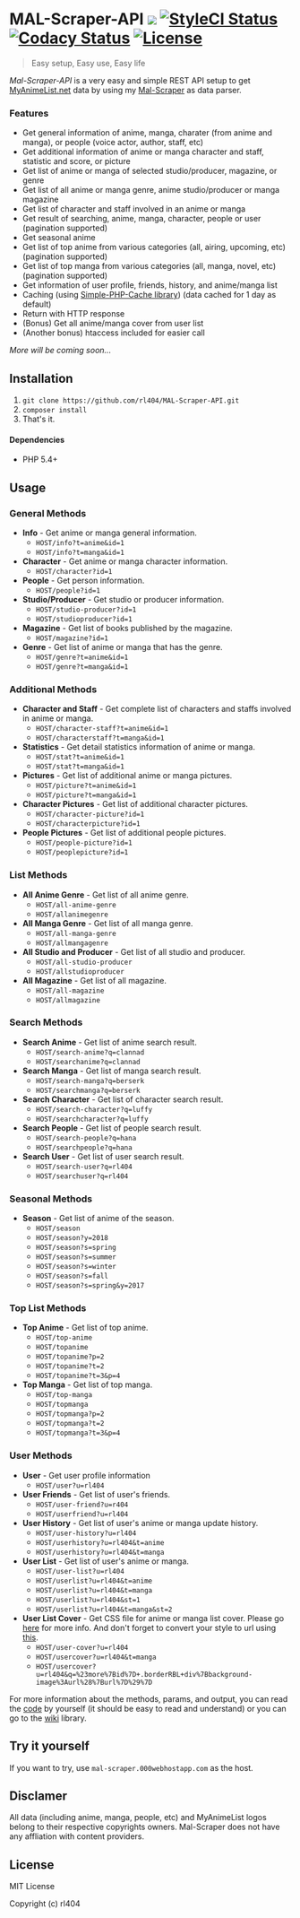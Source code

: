 # MAL-Scraper-API     <a href="https://php.net/"><img src="https://img.shields.io/badge/php-%3E%3D5.4-8892BF.svg"></a> <a href="https://styleci.io/repos/152761246"><img src="https://styleci.io/repos/152761246/shield?branch=master&style=flat" alt="StyleCI Status"></a> <a href="https://app.codacy.com/app/rl404/MAL-Scraper-API?utm_source=github.com&utm_medium=referral&utm_content=rl404/MAL-Scraper-API&utm_campaign=Badge_Grade_Dashboard"><img src="https://api.codacy.com/project/badge/Grade/0b1813be20634d6f972866f64c079687" alt="Codacy Status"></a> <a href="https://packagist.org/packages/rl404/mal-scraper-api"><img src="https://poser.pugx.org/rl404/mal-scraper-api/license" alt="License"></a>

> Easy setup, Easy use, Easy life

_Mal-Scraper-API_ is a very easy and simple REST API setup to get [MyAnimeList.net](https://myanimelist.net/) data by using my [Mal-Scraper](https://github.com/rl404/MAL-Scraper/) as data parser.

### Features
- Get general information of anime, manga, charater (from anime and manga), or people (voice actor, author, staff, etc)
- Get additional information of anime or manga character and staff, statistic and score, or picture
- Get list of anime or manga of selected studio/producer, magazine, or genre
- Get list of all anime or manga genre, anime studio/producer or manga magazine
- Get list of character and staff involved in an anime or manga
- Get result of searching, anime, manga, character, people or user (pagination supported)
- Get seasonal anime
- Get list of top anime from various categories (all, airing, upcoming, etc) (pagination supported)
- Get list of top manga from various categories (all, manga, novel, etc) (pagination supported)
- Get information of user profile, friends, history, and anime/manga list
- Caching (using [Simple-PHP-Cache library](https://github.com/cosenary/Simple-PHP-Cache)) (data cached for 1 day as default)
- Return with HTTP response
- (Bonus) Get all anime/manga cover from user list
- (Another bonus) htaccess included for easier call

_More will be coming soon..._

## Installation
1. `git clone https://github.com/rl404/MAL-Scraper-API.git`
2. `composer install`
3. That's it.

#### Dependencies
- PHP 5.4+

## Usage
### General Methods
- **Info** - Get anime or manga general information.
  - `HOST/info?t=anime&id=1`
  - `HOST/info?t=manga&id=1`
- **Character** - Get anime or manga character information.
  - `HOST/character?id=1`
- **People** - Get person information.
  - `HOST/people?id=1`
- **Studio/Producer** - Get studio or producer information.
  - `HOST/studio-producer?id=1`
  - `HOST/studioproducer?id=1`
- **Magazine** - Get list of books published by the magazine.
  - `HOST/magazine?id=1`
- **Genre** - Get list of anime or manga that has the genre.
  - `HOST/genre?t=anime&id=1`
  - `HOST/genre?t=manga&id=1`
### Additional Methods
- **Character and Staff** - Get complete list of characters and staffs involved in anime or manga.
  - `HOST/character-staff?t=anime&id=1`
  - `HOST/characterstaff?t=manga&id=1`
- **Statistics** - Get detail statistics information of anime or manga.
  - `HOST/stat?t=anime&id=1`
  - `HOST/stat?t=manga&id=1`
- **Pictures** - Get list of additional anime or manga pictures.
  - `HOST/picture?t=anime&id=1`
  - `HOST/picture?t=manga&id=1`
- **Character Pictures** - Get list of additional character pictures.
  - `HOST/character-picture?id=1`
  - `HOST/characterpicture?id=1`
- **People Pictures** - Get list of additional people pictures.
  - `HOST/people-picture?id=1`
  - `HOST/peoplepicture?id=1`
### List Methods
- **All Anime Genre** - Get list of all anime genre.
  - `HOST/all-anime-genre`
  - `HOST/allanimegenre`
- **All Manga Genre** - Get list of all manga genre.
  - `HOST/all-manga-genre`
  - `HOST/allmangagenre`
- **All Studio and Producer** - Get list of all studio and producer.
  - `HOST/all-studio-producer`
  - `HOST/allstudioproducer`
- **All Magazine** - Get list of all magazine.
  - `HOST/all-magazine`
  - `HOST/allmagazine`
### Search Methods
- **Search Anime** - Get list of anime search result.
  - `HOST/search-anime?q=clannad`
  - `HOST/searchanime?q=clannad`
- **Search Manga** - Get list of manga search result.
  - `HOST/search-manga?q=berserk`
  - `HOST/searchmanga?q=berserk`
- **Search Character** - Get list of character search result.
  - `HOST/search-character?q=luffy`
  - `HOST/searchcharacter?q=luffy`
- **Search People** - Get list of people search result.
  - `HOST/search-people?q=hana`
  - `HOST/searchpeople?q=hana`
- **Search User** - Get list of user search result.
  - `HOST/search-user?q=rl404`
  - `HOST/searchuser?q=rl404`
### Seasonal Methods
- **Season** - Get list of anime of the season.
  - `HOST/season`
  - `HOST/season?y=2018`
  - `HOST/season?s=spring`
  - `HOST/season?s=summer`
  - `HOST/season?s=winter`
  - `HOST/season?s=fall`
  - `HOST/season?s=spring&y=2017`
### Top List Methods
- **Top Anime** - Get list of top anime.
  - `HOST/top-anime`
  - `HOST/topanime`
  - `HOST/topanime?p=2`
  - `HOST/topanime?t=2`
  - `HOST/topanime?t=3&p=4`
- **Top Manga** - Get list of top manga.
  - `HOST/top-manga`
  - `HOST/topmanga`
  - `HOST/topmanga?p=2`
  - `HOST/topmanga?t=2`
  - `HOST/topmanga?t=3&p=4`
### User Methods
- **User** - Get user profile information
  - `HOST/user?u=rl404`
- **User Friends** - Get list of user's friends.
  - `HOST/user-friend?u=r404`
  - `HOST/userfriend?u=rl404`
- **User History** - Get list of user's anime or manga update history.
  - `HOST/user-history?u=rl404`
  - `HOST/userhistory?u=rl404&t=anime`
  - `HOST/userhistory?u=rl404&t=manga`
- **User List** - Get list of user's anime or manga.
  - `HOST/user-list?u=rl404`
  - `HOST/userlist?u=rl404&t=anime`
  - `HOST/userlist?u=rl404&t=manga`
  - `HOST/userlist?u=rl404&st=1`
  - `HOST/userlist?u=rl404&t=manga&st=2`
- **User List Cover** - Get CSS file for anime or manga list cover. Please go [here](https://github.com/rl404/MAL-Scraper/wiki/getUserCover()) for more info. And don't forget to convert your style to url using [this](https://www.url-encode-decode.com/).
  - `HOST/user-cover?u=rl404`
  - `HOST/usercover?u=rl404&t=manga`
  - `HOST/usercover?u=rl404&q=%23more%7Bid%7D+.borderRBL+div%7Bbackground-image%3Aurl%28%7Burl%7D%29%7D`

For more information about the methods, params, and output, you can read the [code](https://github.com/rl404/MAL-Scraper-API/blob/master/index.php) by yourself (it should be easy to read and understand) or you can go to the [wiki](https://github.com/rl404/MAL-Scraper/wiki) library.

## Try it yourself
If you want to try, use `mal-scraper.000webhostapp.com` as the host.

## Disclamer
All data (including anime, manga, people, etc) and MyAnimeList logos belong to their respective copyrights owners. Mal-Scraper does not have any affliation with content providers.

## License
MIT License

Copyright (c) rl404
